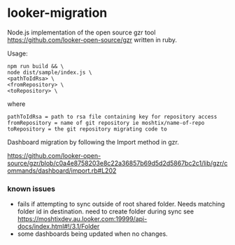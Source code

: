 # looker-migration

Node.js implementation of the open source gzr tool https://github.com/looker-open-source/gzr written in ruby.

Usage:

```
npm run build && \
node dist/sample/index.js \
<pathToIdRsa> \
<fromRepository> \
<toRepository> \
```

where

```
pathToIdRsa = path to rsa file containing key for repository access
fromRepository = name of git repository ie moshtix/name-of-repo
toRepository = the git repository migrating code to
```

Dashboard migration by following the Import method in gzr.

https://github.com/looker-open-source/gzr/blob/c0a4e8758203e8c22a36857b69d5d2d5867bc2c1/lib/gzr/commands/dashboard/import.rb#L202

### known issues

- fails if attempting to sync outside of root shared folder. Needs matching folder id in destination. need to create folder during sync see https://moshtixdev.au.looker.com:19999/api-docs/index.html#!/3.1/Folder
- some dashboards being updated when no changes.
